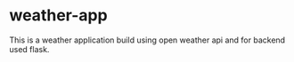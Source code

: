 # weather-app
This is a weather application build using open weather api and for backend used flask.
